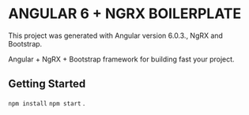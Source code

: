 # ANGULAR 6 + NGRX BOILERPLATE

This project was generated with Angular version 6.0.3., NgRX and Bootstrap.

Angular + NgRX + Bootstrap framework for building fast your project.

## Getting Started

 `npm install` 
 `npm start` .